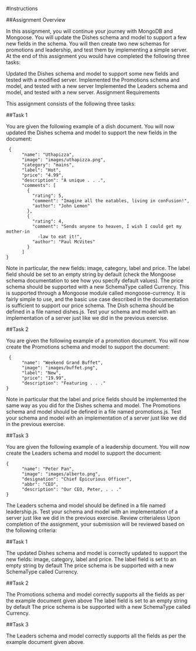 #Instructions

##Assignment Overview

In this assignment, you will continue your journey with MongoDB and Mongoose. You will update the Dishes schema and model to support a few new fields in the schema. You will then create two new schemas for promotions and leadership, and test them by implementing a simple server. At the end of this assignment you would have completed the following three tasks:

Updated the Dishes schema and model to support some new fields and tested with a modified server.
Implemented the Promotions schema and model, and tested with a new server
Implemented the Leaders schema and model, and tested with a new server.
Assignment Requirements

This assignment consists of the following three tasks:

##Task 1

You are given the following example of a dish document. You will now updated the Dishes schema and model to support the new fields in the document:

```
 {
      "name": "Uthapizza",
      "image": "images/uthapizza.png",
      "category": "mains",
      "label": "Hot",
      "price": "4.99",
      "description": "A unique . . .",
      "comments": [
        {
          "rating": 5,
          "comment": "Imagine all the eatables, living in conFusion!",
          "author": "John Lemon"
        },
        {
          "rating": 4,
          "comment": "Sends anyone to heaven, I wish I could get my mother-in
            -law to eat it!",
          "author": "Paul McVites"
        }
      ]
}
```
Note in particular, the new fields: image, category, label and price. The label field should be set to an empty string by default (check the Mongoose schema documentation to see how you specify default values). The price schema should be supported with a new SchemaType called Currency. This is supported through a Mongoose module called mongoose-currency. It is fairly simple to use, and the basic use case described in the documentation is sufficient to support our price schema. The Dish schema should be defined in a file named dishes.js. Test your schema and model with an implementation of a server just like we did in the previous exercise.

##Task 2

You are given the following example of a promotion document. You will now create the Promotions schema and model to support the document:


```
 {
      "name": "Weekend Grand Buffet",
      "image": "images/buffet.png",
      "label": "New",
      "price": "19.99",
      "description": "Featuring . . ."
}
```
Note in particular that the label and price fields should be implemented the same way as you did for the Dishes schema and model. The Promotions schema and model should be defined in a file named promotions.js. Test your schema and model with an implementation of a server just like we did in the previous exercise.

##Task 3

You are given the following example of a leadership document. You will now create the Leaders schema and model to support the document:

```
{
      "name": "Peter Pan",
      "image": "images/alberto.png",
      "designation": "Chief Epicurious Officer",
      "abbr": "CEO",
      "description": "Our CEO, Peter, . . ."
}
```
The Leaders schema and model should be defined in a file named leadership.js. Test your schema and model with an implementation of a server just like we did in the previous exercise.
Review criterialess 
Upon completion of the assignment, your submission will be reviewed based on the following criteria:

##Task 1

The updated Dishes schema and model is correctly updated to support the new fields: image, category, label and price.
The label field is set to an empty string by default
The price schema is be supported with a new SchemaType called Currency.

##Task 2

The Promotions schema and model correctly supports all the fields as per the example document given above
The label field is set to an empty string by default
The price schema is be supported with a new SchemaType called Currency.

##Task 3

The Leaders schema and model correctly supports all the fields as per the example document given above.